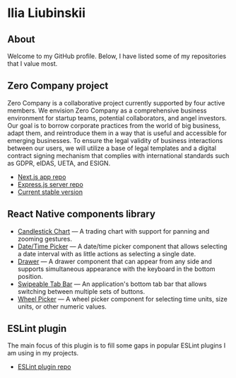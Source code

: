 # Ilia Liubinskii

## About

Welcome to my GitHub profile. Below, I have listed some of my repositories that I value most.

## Zero Company project

Zero Company is a collaborative project currently supported by four active members. We envision Zero Company as a comprehensive business environment for startup teams, potential collaborators, and angel investors. Our goal is to borrow corporate practices from the world of big business, adapt them, and reintroduce them in a way that is useful and accessible for emerging businesses. To ensure the legal validity of business interactions between our users, we will utilize a base of legal templates and a digital contract signing mechanism that complies with international standards such as GDPR, eIDAS, UETA, and ESIGN.

- [Next.js app repo](https://github.com/iliubinskii/zero-company-app)
- [Express.js server repo](https://github.com/iliubinskii/zero-company-api)
- [Current stable version](https://www.zero-company.app/)

## React Native components library

- [Candlestick Chart](https://github.com/iliubinskii/react-native-misc/tree/master/src/components/CandlestickChart) — A trading chart with support for panning and zooming gestures.
- [Date/Time Picker](https://github.com/iliubinskii/react-native-misc/tree/master/src/components/DateTimePicker) — A date/time picker component that allows selecting a date interval with as little actions as selecting a single date.
- [Drawer](https://github.com/iliubinskii/react-native-misc/tree/master/src/components/Drawer) — A drawer component that can appear from any side and supports simultaneous appearance with the keyboard in the bottom position.
- [Swipeable Tab Bar](https://github.com/iliubinskii/react-native-misc/tree/master/src/components/SwipeableTabBar) — An application's bottom tab bar that allows switching between multiple sets of buttons.
- [Wheel Picker](https://github.com/iliubinskii/react-native-misc/tree/master/src/components/WheelPicker) — A wheel picker component for selecting time units, size units, or other numeric values.

## ESLint plugin

The main focus of this plugin is to fill some gaps in popular ESLint plugins I am using in my projects.

- [ESLint plugin repo](https://github.com/iliubinskii/eslint-plugin-misc)
